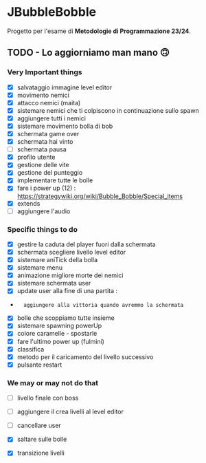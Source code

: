 
# JBubbleBobble

Progetto per l'esame di **Metodologie di Programmazione 23/24**.

## TODO - Lo aggiorniamo man mano 🙃

### Very Important things 
- [x] salvataggio immagine level editor
- [x] movimento nemici
- [x] attacco nemici (maita)
- [x] sistemare nemici che ti colpiscono in continuazione sullo spawn
- [x] aggiungere tutti i nemici
- [x] sistemare movimento bolla di bob
- [x] schermata game over
- [x] schermata hai vinto
- [ ] schermata pausa
- [x] profilo utente
- [x] gestione delle vite
- [x] gestione del punteggio
- [x] implementare tutte le bolle
- [x] fare i power up (12)  : https://strategywiki.org/wiki/Bubble_Bobble/Special_items
- [x] extends
- [ ] aggiungere l'audio

### Specific things to do
- [x] gestire la caduta del player fuori dalla schermata
- [x] schermata scegliere livello level editor
- [x] sistemare aniTick della bolla
- [x] sistemare menu
- [x] animazione migliore morte dei nemici
- [x] sistemare schermata user
- [x] update user alla fine di una partita : 
-       aggiungere alla vittoria quando avremmo la schermata
- [x] bolle che scoppiamo tutte insieme 
- [x] sistemare spawning powerUp
- [x] colore caramelle - spostarle
- [x] fare l'ultimo power up (fulmini)
- [x] classifica
- [x] metodo per il caricamento del livello successivo
- [x] pulsante restart 

### We may or may not do that
- [ ] livello finale con boss
- [ ] aggiungere il crea livelli al level editor
- [ ] cancellare user
- [x] saltare sulle bolle
- [x] transizione livelli

